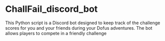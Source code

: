 # ChallFail_discord_bot
This Python script is a Discord bot designed to keep track of the challenge scores for you and your friends during your Dofus adventures. The bot allows players to compete in a friendly challenge
